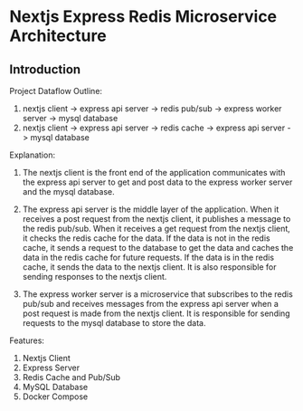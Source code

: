 # Nextjs Express Redis Microservice Architecture 

## Introduction

Project Dataflow Outline:
1. nextjs client -> express api server -> redis pub/sub -> express worker server -> mysql database
1. nextjs client -> express api server -> redis cache -> express api server -> mysql database

Explanation:
1. The nextjs client is the front end of the application communicates with the express api server to get and post data to the express worker server and the mysql database.

1. The express api server is the middle layer of the application. When it receives a post request from the nextjs client, it publishes a message to the redis pub/sub. When it receives a get request from the nextjs client, it checks the redis cache for the data. If the data is not in the redis cache, it sends a request to the database to get the data and caches the data in the redis cache for future requests. If the data is in the redis cache, it sends the data to the nextjs client. It is also responsible for sending responses to the nextjs client.

1. The express worker server is a microservice that subscribes to the redis pub/sub and receives messages from the express api server when a post request is made from the nextjs client. It is responsible for sending requests to the mysql database to store the data.

Features:
1. Nextjs Client
1. Express Server
1. Redis Cache and Pub/Sub
1. MySQL Database
1. Docker Compose
